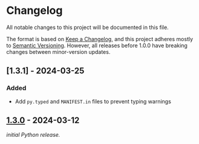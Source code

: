 # Changelog

All notable changes to this project will be documented in this file.

The format is based on [Keep a Changelog](https://keepachangelog.com/en/1.0.0/), and this project adheres mostly to [Semantic Versioning](https://semver.org/spec/v2.0.0.html). However, all releases before 1.0.0 have breaking changes between minor-version updates.

## [1.3.1] - 2024-03-25

### Added

- Add `py.typed` and `MANIFEST.in` files to prevent typing warnings

## [1.3.0] - 2024-03-12

_initial Python release._

[1.3.0]: https://github.com/ShiJbey/RePraxisPy/releases/tag/v1.3.0
